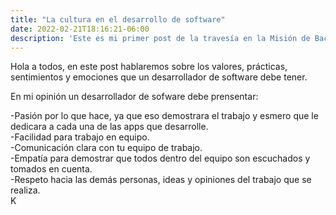 ```yaml
---
title: "La cultura en el desarrollo de software"
date: 2022-02-21T18:16:21-06:00
description: 'Este es mi primer post de la travesía en la Misión de Backend con Node JS de Launch X.'
---
```


Hola a todos, en este post hablaremos sobre los valores, prácticas, sentimientos y emociones que un desarrollador de software debe tener.

En mi opinión un desarrollador de sofware debe prensentar:

-Pasión por lo que hace, ya que eso demostrara el trabajo y esmero que le dedicara a cada una de las apps que desarrolle.<br>
-Facilidad para trabajo en equipo.<br>
-Comunicación clara con tu equipo de trabajo.<br>
-Empatía para demostrar que todos dentro del equipo son escuchados y tomados en cuenta.<br>
-Respeto hacia las demás personas, ideas y opiniones del trabajo que se realiza.<br>
K







